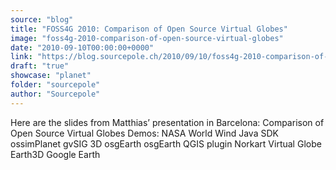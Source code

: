 ```yaml
---
source: "blog"
title: "FOSS4G 2010: Comparison of Open Source Virtual Globes"
image: "foss4g-2010-comparison-of-open-source-virtual-globes"
date: "2010-09-10T00:00:00+0000"
link: "https://blog.sourcepole.ch/2010/09/10/foss4g-2010-comparison-of-open-source-virtual-globes/"
draft: "true"
showcase: "planet"
folder: "sourcepole"
author: "Sourcepole"
---
```


Here are the slides from Matthias&rsquo; presentation in Barcelona:
Comparison of Open Source Virtual Globes
Demos:
NASA World Wind Java SDK
ossimPlanet
gvSIG 3D
osgEarth
osgEarth QGIS plugin
Norkart Virtual Globe
Earth3D
Google Earth
